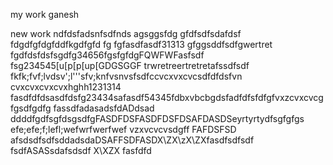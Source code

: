 my work ganesh

new work
ndfdsfadsnfsdfnds
agsggsfdg
gfdfsdfsdafdsf
fdgdfgfdgfddfkgdfgfd
fg
fgfasdfasdf31313
gfggsddfsdfgwertret
fgdfdsfdsfsgdfg34656fgsfgfdgFQWFWFasfsdf
fsg234545[u[p[p[up[GDGSGGF
trwretreertretretafssdfsdf
fkfk;fvf;lvdsv';l'''sfv;knfvsnvsfsdfccvcxvxcvcsdfdfdsfvn
cvxcvxcvxcvxhghh1231314
fasdfdfdsasdfdsfg23434safasdf54345fdbxvbcbgdsfadfdfsfdfgfvxzcvxcvcgfgsdfgdfg
fassdfadasadsfdADdsad  ddddfgdfsgfdsgsdfgFASDFDSFASDFDSFDSAFDASDSeyrtyrtydfsgfgfgs
efe;efe;f;lefl;wefwrfwerfwef
vzxvcvcvsdgff
FAFDSFSD
afsdsdfsdfsddadsdaDSAFFSDFASDX\ZX\zX\ZXfasdfsdfsdf
fsdfASASsdafsdsdf
X\XZX
fasfdfd

